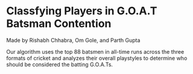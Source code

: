 # Classfying Players in G.O.A.T Batsman Contention
Made by Rishabh Chhabra, Om Gole, and Parth Gupta

Our algorithm uses the top 88 batsmen in all-time runs across the three formats of cricket and analyzes their overall playstyles to determine who should be considered the batting G.O.A.Ts.
